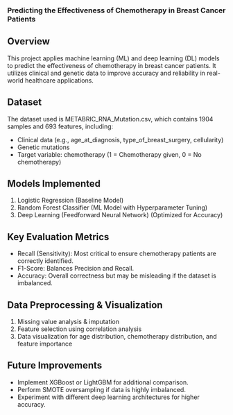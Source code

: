 ### Predicting the Effectiveness of Chemotherapy in Breast Cancer Patients

## Overview
This project applies machine learning (ML) and deep learning (DL) models to predict the effectiveness of chemotherapy in breast cancer patients. It utilizes clinical and genetic data to improve accuracy and reliability in real-world healthcare applications.

## Dataset
The dataset used is METABRIC_RNA_Mutation.csv, which contains 1904 samples and 693 features, including: 
- Clinical data (e.g., age_at_diagnosis, type_of_breast_surgery, cellularity)
- Genetic mutations
- Target variable: chemotherapy (1 = Chemotherapy given, 0 = No chemotherapy)
  
## Models Implemented
1. Logistic Regression (Baseline Model)
2. Random Forest Classifier (ML Model with Hyperparameter Tuning)
3. Deep Learning (Feedforward Neural Network) (Optimized for Accuracy)

   
## Key Evaluation Metrics
- Recall (Sensitivity): Most critical to ensure chemotherapy patients are correctly identified.
- F1-Score: Balances Precision and Recall.
- Accuracy: Overall correctness but may be misleading if the dataset is imbalanced.

## Data Preprocessing & Visualization
1. Missing value analysis & imputation
2. Feature selection using correlation analysis
3. Data visualization for age distribution, chemotherapy distribution, and feature importance


## Future Improvements
- Implement XGBoost or LightGBM for additional comparison.
- Perform SMOTE oversampling if data is highly imbalanced.
- Experiment with different deep learning architectures for higher accuracy.
